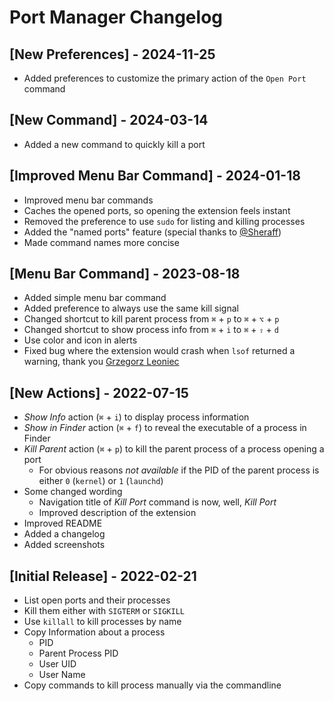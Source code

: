 # Port Manager Changelog

## [New Preferences] - 2024-11-25

- Added preferences to customize the primary action of the `Open Port` command

## [New Command] - 2024-03-14

- Added a new command to quickly kill a port 

## [Improved Menu Bar Command] - 2024-01-18

- Improved menu bar commands
- Caches the opened ports, so opening the extension feels instant
- Removed the preference to use `sudo` for listing and killing processes
- Added the "named ports" feature (special thanks to [@Sheraff](https://www.raycast.com/Sheraff))
- Made command names more concise

## [Menu Bar Command] - 2023-08-18

- Added simple menu bar command
- Added preference to always use the same kill signal
- Changed shortcut to kill parent process from `⌘` + `p` to `⌘` + `⌥` + `p`
- Changed shortcut to show process info from `⌘` + `i` to `⌘` + `⇧` + `d`
- Use color and icon in alerts
- Fixed bug where the extension would crash when `lsof` returned a warning, thank you [Grzegorz Leoniec](https://github.com/appinteractive)

## [New Actions] - 2022-07-15

- *Show Info* action (`⌘` + `i`) to display process information
- *Show in Finder* action (`⌘` + `f`) to reveal the executable of a process in Finder
- *Kill Parent* action (`⌘` + `p`) to kill the parent process of a process opening a port
  - For obvious reasons *not available* if the PID of the parent process is either `0` (`kernel`) or `1` (`launchd`)
- Some changed wording
  - Navigation title of *Kill Port* command is now, well, *Kill Port*
  - Improved description of the extension
- Improved README
- Added a changelog
- Added screenshots

## [Initial Release] - 2022-02-21

- List open ports and their processes
- Kill them either with `SIGTERM` or `SIGKILL`
- Use `killall` to kill processes by name
- Copy Information about a process
  - PID
  - Parent Process PID
  - User UID
  - User Name
- Copy commands to kill process manually via the commandline
